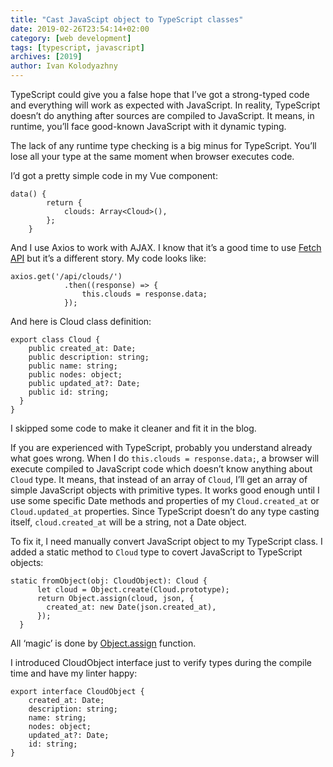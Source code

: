```yaml
---
title: "Cast JavaScipt object to TypeScript classes"
date: 2019-02-26T23:54:14+02:00
category: [web development]
tags: [typescript, javascript]
archives: [2019]
author: Ivan Kolodyazhny
---
```


TypeScript could give you a false hope that I’ve got a strong-typed code and
everything will work as expected with JavaScript. In reality, TypeScript
doesn’t do anything after sources are compiled to JavaScript. It means, in
runtime, you’ll face good-known JavaScript with it dynamic typing.

The lack of any runtime type checking is a big minus for TypeScript. You’ll
lose all your type at the same moment when browser executes code.

I’d got a pretty simple code in my Vue component:

```
data() {
        return {
            clouds: Array<Cloud>(),
        };
    }
```

And I use Axios to work with AJAX. I know that it’s a good time to use
[Fetch API](https://developer.mozilla.org/en-US/docs/Web/API/Fetch_API) but
it’s a different story. My code looks like:

```
axios.get('/api/clouds/')
            .then((response) => {
                this.clouds = response.data;
            });
```

And here is Cloud class definition:

```
export class Cloud {
    public created_at: Date;
    public description: string;
    public name: string;
    public nodes: object;
    public updated_at?: Date;
    public id: string;
  }
}

```

I skipped some code to make it cleaner and fit it in the blog.

If you are experienced with TypeScript, probably you understand already what
goes wrong. When I do `this.clouds = response.data;`, a browser will execute
compiled to JavaScript code which doesn’t know anything about `Cloud` type. It
means, that instead of an array of `Cloud`, I’ll get an array of simple
JavaScript objects with primitive types. It works good enough until I use some
specific Date methods and properties of my `Cloud.created_at` or
`Cloud.updated_at` properties. Since TypeScript doesn’t do any type casting
itself, `cloud.created_at` will be a string, not a Date object.

To fix it, I need manually convert JavaScript object to my TypeScript class.
I added a static method to `Cloud` type to covert JavaScript to TypeScript
objects:

```
static fromObject(obj: CloudObject): Cloud {
      let cloud = Object.create(Cloud.prototype);
      return Object.assign(cloud, json, {
        created_at: new Date(json.created_at),
      });
  }
```

All ‘magic’ is done by [Object.assign](https://developer.mozilla.org/en-US/docs/Web/JavaScript/Reference/Global_Objects/Object/assign) function.

I introduced CloudObject interface just to verify types during the compile
time and have my linter happy:

```
export interface CloudObject {
    created_at: Date;
    description: string;
    name: string;
    nodes: object;
    updated_at?: Date;
    id: string;
}

```
